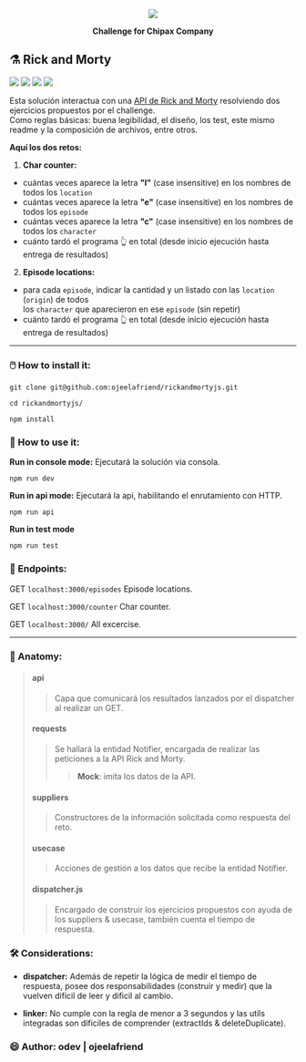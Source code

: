 
<p align="center"> 
<img src="https://www.chipax.com/wp-content/uploads/elementor/thumbs/horizontal-pp2cqpagfbxaa4ma3j82x9sba4gwklvrodce2ngkaq.png"/>
</p>

<p align="center"> 
<b>Challenge for Chipax Company</b>
</p>

## ⚗️ Rick and Morty

![](https://shields.io/badge/rickandmortyjs-v1.0-blue) ![](https://shields.io/badge/test-passed-gree) ![](https://img.shields.io/badge/npm-8.13.2-green) ![](https://img.shields.io/badge/node-v17.6.0-green)

Esta solución interactua con una [API de Rick and Morty](https://rickandmortyapi.com/) resolviendo dos ejercicios propuestos por el challenge. <br> Como reglas básicas: buena legibilidad, el diseño, los test, este mismo readme y la composición de archivos, entre otros.

__Aquí los dos retos:__

1. __Char counter:__
  - cuántas veces aparece la letra **"l"** (case insensitive) en los nombres de todos los `location`
  - cuántas veces aparece la letra **"e"** (case insensitive) en los nombres de todos los `episode`
  - cuántas veces aparece la letra **"c"** (case insensitive) en los nombres de todos los `character`
  - cuánto tardó el programa 👆 en total (desde inicio ejecución hasta entrega de resultados)
  
2. __Episode locations:__
  - para cada `episode`, indicar la cantidad y un listado con las `location` (`origin`) de todos <br> los `character` que aparecieron en ese `episode` (sin repetir)
  - cuánto tardó el programa 👆 en total (desde inicio ejecución hasta entrega de resultados)

---

### 🖱️ How to install it:

`git clone git@github.com:ojeelafriend/rickandmortyjs.git`

`cd rickandmortyjs/`

`npm install`

### 🏃 How to use it:

__Run in console mode:__ Ejecutará la solución via consola.

`
npm run dev
`

__Run in api mode:__ Ejecutará la api, habilitando el enrutamiento con HTTP.

`
npm run api
`

__Run in test mode__

`npm run test`

### 🚎 Endpoints:

GET `localhost:3000/episodes` Episode locations.

GET `localhost:3000/counter` Char counter.

GET `localhost:3000/` All excercise.

---

### 👷 Anatomy:

> #### api
>> Capa que comunicará los resultados lanzados por el dispatcher al realizar un GET.
> #### requests
>> Se hallará la entidad Notifier, encargada de realizar las peticiones a la API Rick and Morty.
>>>  __Mock__: imita los datos de la API.
> #### suppliers
>> Constructores de la información solicitada como respuesta del reto.
> #### usecase
>> Acciones de gestión a los datos que recibe la entidad Notifier.
> #### dispatcher.js
>> Encargado de construir los ejercicios propuestos con ayuda
>> de los suppliers & usecase, también cuenta el tiempo de respuesta.

### 🛠️ Considerations:

* __dispatcher:__ Además de repetir la lógica de medir el tiempo de respuesta, posee dos responsabilidades (construir y medir) que la vuelven dificil de leer y dificil al cambio.

* __linker:__ No cumple con la regla de menor a 3 segundos y las utils integradas son díficiles de comprender (extractIds & deleteDuplicate).

### 😄 Author:    odev | ojeelafriend
